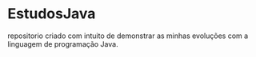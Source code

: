 # EstudosJava
repositorio criado com intuito de demonstrar as minhas evoluções com a linguagem de programação Java.
